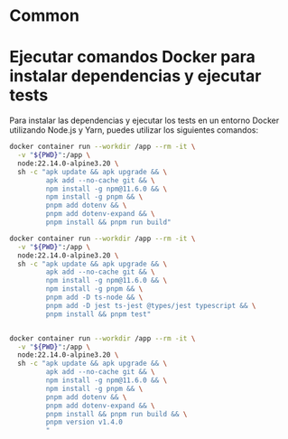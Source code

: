 # Common

# Ejecutar comandos Docker para instalar dependencias y ejecutar tests

Para instalar las dependencias y ejecutar los tests en un entorno Docker utilizando Node.js y Yarn, puedes utilizar los siguientes comandos:

```bash
docker container run --workdir /app --rm -it \
  -v "${PWD}":/app \
  node:22.14.0-alpine3.20 \
  sh -c "apk update && apk upgrade && \
         apk add --no-cache git && \
         npm install -g npm@11.6.0 && \
         npm install -g pnpm && \
         pnpm add dotenv && \
         pnpm add dotenv-expand && \
         pnpm install && pnpm run build"

docker container run --workdir /app --rm -it \
  -v "${PWD}":/app \
  node:22.14.0-alpine3.20 \
  sh -c "apk update && apk upgrade && \
         apk add --no-cache git && \
         npm install -g npm@11.6.0 && \
         npm install -g pnpm && \
         pnpm add -D ts-node && \
         pnpm add -D jest ts-jest @types/jest typescript && \
         pnpm install && pnpm test"


docker container run --workdir /app --rm -it \
  -v "${PWD}":/app \
  node:22.14.0-alpine3.20 \
  sh -c "apk update && apk upgrade && \
         apk add --no-cache git && \
         npm install -g npm@11.6.0 && \
         npm install -g pnpm && \
         pnpm add dotenv && \
         pnpm add dotenv-expand && \
         pnpm install && pnpm run build && \
         pnpm version v1.4.0
         "
